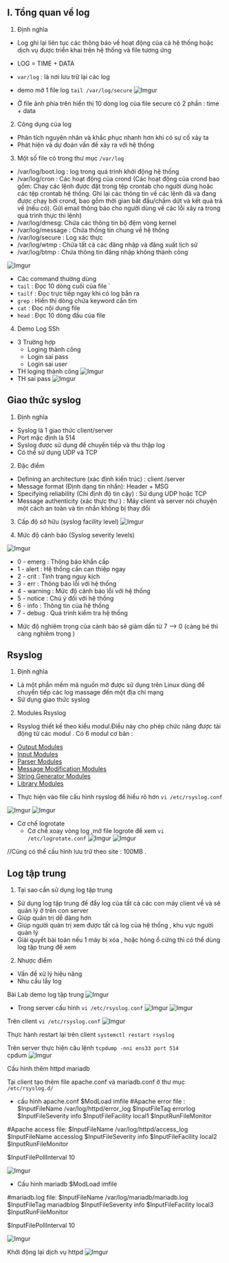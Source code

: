 ## I. Tổng quan về log ##
1. Định nghĩa
- Log ghi lại liên tục các thông báo về hoạt động của cả hệ thống hoặc dịch vụ được triển khai trên hệ thống và file tương ứng 
- LOG = TIME + DATA 
- `var/log` : là nơi lưu trữ lại các log

- demo mở 1 file log 
`tail /var/log/secure`
![Imgur](https://i.imgur.com/3DmMDHu.png)

- Ở file ảnh phía trên hiển thị 10 dòng log của file secure có 2 phần  : time + data 
2. Công dụng của log 
- Phân tích nguyên nhân và khắc phục nhanh hơn khi có sự cố xảy ta 
- Phát hiện và dự đoán vấn đề xảy ra với hệ thống 
3. Một số file có trong thư mục `/var/log`

- /var/log/boot.log : log trong quá trình khởi động hệ thống
- /var/log/cron : Các hoạt động của crond 
(Các hoạt động của crond bao gồm:
Chạy các lệnh được đặt trong tệp crontab cho người dùng hoặc các tệp crontab hệ thống.
Ghi lại các thông tin về các lệnh đã và đang được chạy bởi crond, bao gồm thời gian bắt đầu/chấm dứt và kết quả trả về (nếu có).
Gửi email thông báo cho người dùng về các lỗi xảy ra trong quá trình thực thi lệnh)
- /var/log/dmesg: Chứa các thông tin bộ đệm vòng kernel
- /var/log/message : Chứa thống tin chung về hệ thống
- /var/log/secure : Log xác thực
- /var/log/wtmp : Chứa tất cả các đăng nhập và đăng xuất lịch sử
- /var/log/btmp : Chứa thông tin đăng nhập không thành công

![Imgur](https://i.imgur.com/ipBS0lG.png)

- Các command thường dùng 
- `tail` : Đọc 10 dòng cuối của file `
- `tailf` : Đọc trực tiếp ngay khi có log bắn ra 
- `grep` : Hiển thị dòng chứa keyword cần tìm 
- `cat` : Đọc nội dung file
- `head` : Đọc 10 dòng đầu của file 


4. Demo  Log SSh 
- 3 Trường hợp 
   + Loging thành công
   + Login sai pass 
   + Login sai user 
- TH loging thành công 
![Imgur](https://i.imgur.com/aPVEk2x.png)
- TH sai pass
![Imgur](https://i.imgur.com/ZjhWGmq.png)

## Giao thức syslog 

1. Định nghĩa 
- Syslog là 1 giao thức client/server
- Port mặc định là 514
- Syslog được sử dụng để chuyển tiếp và thu thập log
- Có thể sử dụng UDP và TCP 

2. Đặc điểm
- Defining an architecture (xác định kiến trúc) : client /server 
- Message format (Định dạng tin nhắn): Header + MSG
- Specifying reliability (Chỉ định độ tin cậy) : Sử dụng UDP hoặc TCP 
- Message authenticity (xác thực thư ) : Máy client và server nói chuyện một cách an toàn và tin nhắn không bị thay đổi 

3. Cấp độ sở hữu (syslog facility level)
![Imgur](https://i.imgur.com/pwHvrae.png)

4. Mức độ cảnh báo (Syslog severity levels)

![Imgur](https://i.imgur.com/tubXela.png)

 + 0 - emerg : Thông báo khẩn cấp 
 + 1 - alert : Hệ thống cần can thiệp ngay 
 + 2 - crit : Tình trạng nguy kịch
 + 3 - err : Thông báo lỗi với hệ thống
 + 4 - warning : Mức độ cảnh báo lỗi với hệ thống
 + 5 - notice : Chú ý đối với hệ thống
 + 6 - info : Thông tin của hệ thống
 + 7 - debug : Quá trình kiểm tra hệ thống 
 
  - Mức độ nghiêm trọng của cảnh báo sẽ giảm dần từ 7 --> 0 (càng bé thì càng nghiêm trọng )
  
  ## Rsyslog ## 
  1. Định nghĩa 
  - Là một phần mềm mã nguồn mở được sử dụng trên Linux dùng để chuyển tiếp các log massage đến một địa chỉ mạng
  - Sử dụng giao thức syslog 
 2. Modules Rsyslog 
 - Rsyslog thiết kế theo kiểu modul.Điều này cho phép chức năng được tải động từ các modul . Có 6 modul cơ bản :
 + [Output Modules](https://www.rsyslog.com/doc/v7-stable/configuration/modules/idx_output.html)
 + [Input Modules](https://www.rsyslog.com/doc/v8-stable/configuration/modules/idx_input.html) 
 + [Parser Modules](https://www.rsyslog.com/doc/v8-stable/configuration/modules/idx_parser.html)
 + [Message Modification Modules](https://www.rsyslog.com/doc/v8-stable/configuration/modules/idx_messagemod.html)
 + [String Generator Modules](rsyslog.com/doc/v8-stable/configuration/modules/idx_stringgen.html)
 + [Library Modules](https://www.rsyslog.com/doc/v8-stable/configuration/modules/idx_library.html)
 
 - Thực hiện vào file cấu hình rsyslog để hiểu rõ hơn 
 `vi /etc/rsyslog.conf`

![Imgur](https://i.imgur.com/VVvQ9ee.png)
![Imgur](https://i.imgur.com/QQBuDr0.png)

- Cơ chế logrotate
  + Cơ chế xoay vòng log ,mở file logrote để xem
  `vi /etc/logrotate.conf`
  ![Imgur](https://i.imgur.com/HXbu1Xk.png)
  ![Imgur](https://i.imgur.com/PYP2GV1.png)

//Cũng có thể cấu hình lưu trữ theo site : 100MB .

## Log tập trung 
1. Tại sao cần sử dụng log tập trung 
- Sử dụng log tập trung để đẩy log của tất cả các con máy client về và sẽ quản lý ở trên con server 
- Giúp quản trị dễ dàng hơn 
- Giúp người quản trị xem được tất cả log của hệ thống , khu vực người quản lý 
- Giải quyết bài toán nếu 1 máy bị xóa , hoặc hỏng ổ cứng thì có thể dùng log tập trung để xem 

2. Nhược điểm
- Vấn để xử lý hiệu năng
- Nhu cầu lấy log 

Bài Lab demo log tập trung 
![Imgur](https://i.imgur.com/QDq1o9s.png)

- Trong server cấu hình 
`vi /etc/rsyslog.conf`
![Imgur](https://i.imgur.com/5kCfyA6.png)
![Imgur](https://i.imgur.com/Co9pLio.png)

Trên client 
`vi /etc/rsyslog.conf`
![Imgur](https://i.imgur.com/VXtkTPR.png)

Thực hành restart lại trên client 
`systemctl restart rsyslog`

Trên server thực hiện câu lệnh 
`tcpdump -nni ens33 port 514`   
cpdum 
![Imgur](https://i.imgur.com/jbJie5V.png)

Cấu hình thêm httpd mariadb 

Tại client tạo thêm file apache.conf và mariadb.conf ở thư mục `/etc/rsyslog.d/`
- cấu hình apache.conf
$ModLoad imfile
 #Apache error file :
$InputFileName /var/log/httpd/error_log
$InputFileTag errorlog
$InputFileSeverity info
$InputFileFacility local1
$InputRunFileMonitor

#Apache access file:
$InputFileName /var/log/httpd/access_log
$InputFileName accesslog
$InputFileSeverity info
$InputFileFacility local2
$InputRunFileMonitor

$InputFilePollInterval 10

![Imgur](https://i.imgur.com/rtGrtdl.png)


- Cấu hình mariadb 
 $ModLoad imfile

#mariadb.log file:
$InputFileName /var/log/mariadb/mariadb.log
$InputFileTag mariadblog
$InputFileSeverity info
$InputFileFacility local3
$InputRunFileMonitor

$InputFilePollInterval 10

![Imgur](https://i.imgur.com/4KZynif.png)

Khởi động lại dịch vụ httpd 
![Imgur](https://i.imgur.com/2lDvdup.png)

